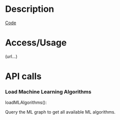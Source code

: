 # Description

[Code](https://github.com/Simple-ML/RuntimeData/tree/main/api/simpleml/ml_catalog)

# Access/Usage

(url...)

# API calls

### Load Machine Learning Algorithms

loadMLAlgorithms():

Query the ML graph to get all available ML algorithms.